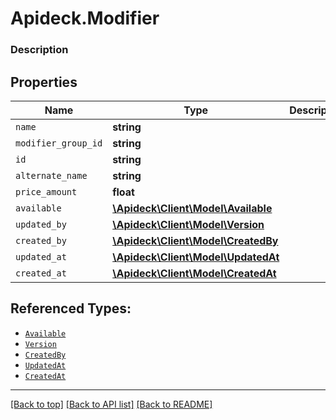 # Apideck.Modifier

### Description

## Properties
Name | Type | Description | Notes
------------ | ------------- | ------------- | -------------
`name` | **string** |  | 
`modifier_group_id` | **string** |  | 
`id` | **string** |  | [optional] 
`alternate_name` | **string** |  | [optional] 
`price_amount` | **float** |  | [optional] 
`available` | [**\Apideck\Client\Model\Available**](Available.md) |  | [optional] 
`updated_by` | [**\Apideck\Client\Model\Version**](Version.md) |  | [optional] 
`created_by` | [**\Apideck\Client\Model\CreatedBy**](CreatedBy.md) |  | [optional] 
`updated_at` | [**\Apideck\Client\Model\UpdatedAt**](UpdatedAt.md) |  | [optional] 
`created_at` | [**\Apideck\Client\Model\CreatedAt**](CreatedAt.md) |  | [optional] 





## Referenced Types:





* [`Available`](Available.md)
* [`Version`](Version.md)
* [`CreatedBy`](CreatedBy.md)
* [`UpdatedAt`](UpdatedAt.md)
* [`CreatedAt`](CreatedAt.md)

---

[[Back to top]](#) [[Back to API list]](../../../../README.md#documentation-for-api-endpoints) [[Back to README]](../../../../README.md)



